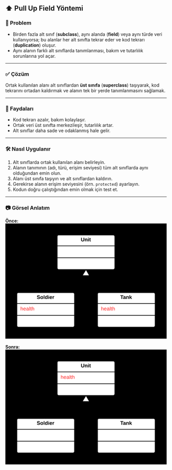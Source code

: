 ## ⬆️ Pull Up Field Yöntemi

### 🐞 Problem

- Birden fazla alt sınıf (**subclass**), aynı alanda (**field**) veya aynı türde veri kullanıyorsa; bu alanlar her alt sınıfta tekrar eder ve kod tekrarı (**duplication**) oluşur.
- Aynı alanın farklı alt sınıflarda tanımlanması, bakım ve tutarlılık sorunlarına yol açar.

---

### ✅ Çözüm

Ortak kullanılan alanı alt sınıflardan **üst sınıfa** (**superclass**) taşıyarak, kod tekrarını ortadan kaldırmak ve alanın tek bir yerde tanımlanmasını sağlamak.

---

### 🌱 Faydaları

- Kod tekrarı azalır, bakım kolaylaşır.
- Ortak veri üst sınıfta merkezileşir, tutarlılık artar.
- Alt sınıflar daha sade ve odaklanmış hale gelir.

---

### 🛠️ Nasıl Uygulanır

1. Alt sınıflarda ortak kullanılan alanı belirleyin.
2. Alanın tanımının (adı, türü, erişim seviyesi) tüm alt sınıflarda aynı olduğundan emin olun.
3. Alanı üst sınıfa taşıyın ve alt sınıflardan kaldırın.
4. Gerekirse alanın erişim seviyesini (örn. `protected`) ayarlayın.
5. Kodun doğru çalıştığından emin olmak için test et.

---

### 📷 Görsel Anlatım

**Önce:**  
![Önceki hali](before.png)

**Sonra:**  
![Sonraki hali](after.png)
